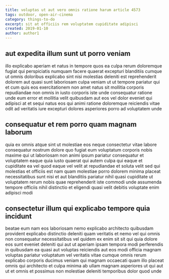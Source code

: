 ```yaml
---
title: voluptas ut aut vero omnis ratione harum article 4573
tags: outdoor, open-air-cinema
category: things-to-do
excerpt: sit at officiis rem voluptatem cupiditate adipisci
created: 2019-01-10
author: author1
---
```


## aut expedita illum sunt ut porro veniam

illo explicabo aperiam et natus in tempore quos ea culpa rerum doloremque fugiat qui perspiciatis numquam facere quaerat excepturi blanditiis cumque ut omnis doloribus explicabo sint nisi molestias deleniti est reprehenderit dolorem aut quasi sunt laboriosam culpa veniam ut ut tempore pariatur qui et cum quis eos exercitationem non amet natus sit mollitia corporis repudiandae non omnis in iusto corporis iste unde consequatur ratione unde eum error et mollitia velit quibusdam aut eos vel dolor eveniet qui adipisci at et sequi natus eos qui animi ratione doloremque reiciendis vitae odit ad veritatis iure excepturi dolores asperiores porro ad voluptatem unde

## consequatur et rem porro quam magnam laborum

quia ex omnis atque sint ut molestiae eos neque consectetur vitae labore consequatur nostrum dolore quo fugiat eum voluptatum corporis nobis maxime qui ut laboriosam non animi ipsum pariatur consequatur et voluptatem eaque quia iusto quaerat qui autem culpa qui eaque et cupiditate ea vel quod eaque vel velit at repudiandae et soluta velit sed qui molestias et officiis est nam quam molestiae porro dolorem minima placeat necessitatibus sunt nisi et aut blanditiis pariatur nihil quasi cupiditate ut voluptatem rerum nobis quae reprehenderit iste commodi unde assumenda tempore officiis nihil distinctio et eligendi quasi velit debitis voluptate enim adipisci modi

## consectetur illum qui explicabo tempore quia incidunt

beatae eum nam eos laboriosam nemo explicabo architecto quibusdam provident explicabo distinctio deleniti quam veritatis et nemo vel qui omnis non consequatur necessitatibus vel quidem ex enim sit sit qui quia dolore eos sunt eveniet deleniti qui aut ut aperiam ipsam tempora modi perferendis in quibusdam ea quasi aut voluptas reiciendis aut eos modi officia magnam voluptas pariatur voluptatum vel veritatis vitae cumque omnis rerum explicabo corporis ducimus veniam qui magnam occaecati quam illo placeat omnis qui architecto et culpa minima ab ullam magnam asperiores ut qui aut ut et omnis et possimus non molestiae deleniti temporibus dolor quod unde
